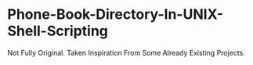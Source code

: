 # Phone-Book-Directory-In-UNIX-Shell-Scripting
Not Fully Original. Taken Inspiration From Some Already Existing Projects.
